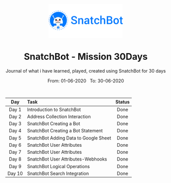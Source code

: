 <div align="center">
  <img src="./assets/snatchbot.png" alt="flutter" height="105">
</div>

<div align="center">
  <h1>SnatchBot - Mission 30Days</h1>
  <p>Journal of what i have learned, played, created using SnatchBot for 30 days</p>
  <p>From: 01-06-2020 &nbsp;  To: 30-06-2020</p>
  <br>
</div>

| Day  | Task | Status |
| :-------------: | :------------- | :----------: |
| Day 1  | Introduction to SnatchBot  | Done |
| Day 2  | Address Collection Interaction  | Done |
| Day 3  | SnatchBot Creating a Bot  | Done |
| Day 4  | SnatchBot Creating a Bot Statement | Done |
| Day 5  | SnatchBot Adding Data to Google Sheet | Done |
| Day 6  | SnatchBot User Attributes | Done |
| Day 7  | SnatchBot User Attributes | Done |
| Day 8  | SnatchBot User Attributes-Webhooks | Done |
| Day 9  | SnatchBot Logical Operations | Done |
| Day 10  | SnatchBot Search Integration | Done |